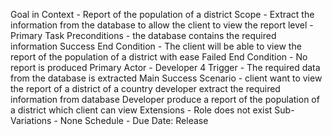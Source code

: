 Goal in Context - Report of the population of a district
Scope - Extract the information from the database to allow the client to view the report
level - Primary Task
Preconditions - the database contains the required information
Success End Condition - The client will be able to view the report of the population of a district with ease
Failed End Condition - No report is produced
Primary Actor - Developer 4
Trigger - The required data from the database is extracted
Main Success Scenario - client want to view the report of a district of a country
                        developer extract the required information from database
                        Developer produce a report of the population of a district which client can view
Extensions - Role does not exist
Sub-Variations - None
Schedule - Due Date: Release 
                